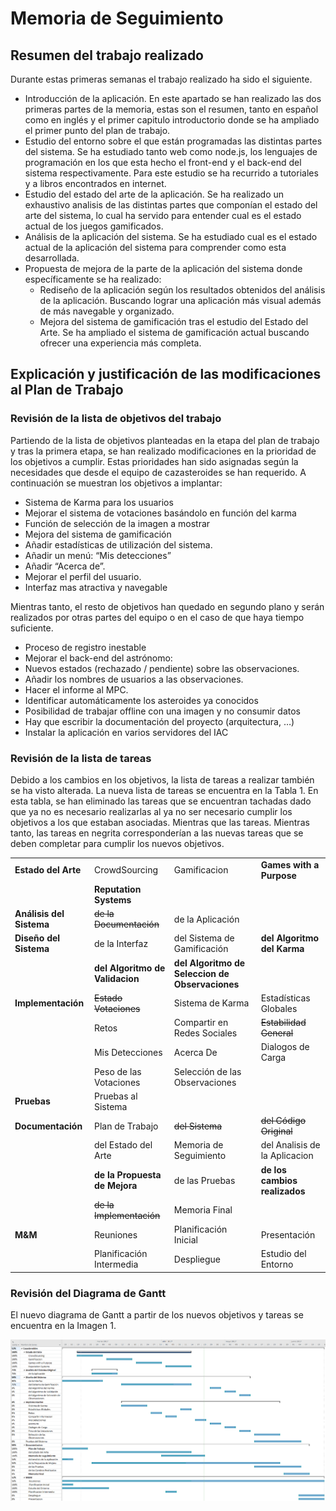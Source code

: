 # Memoria de Seguimiento
## Resumen del trabajo realizado

Durante estas primeras semanas el trabajo realizado ha sido el siguiente.

+ Introducción de la aplicación. En este apartado se han realizado las dos primeras partes de la memoria, estas son el resumen, tanto en español como en inglés y el primer capitulo introductorio donde se ha ampliado el primer punto del plan de trabajo.
+ Estudio del entorno sobre el que están programadas las distintas partes del sistema. Se ha estudiado tanto web como node.js, los lenguajes de programación en los que esta hecho el front-end y el back-end del sistema respectivamente. Para este estudio se ha recurrido a tutoriales y a libros encontrados en internet.
+ Estudio del estado del arte de la aplicación. Se ha realizado un exhaustivo analisis de las distintas partes que componían el estado del arte del sistema, lo cual ha servido para entender cual es el estado actual de los juegos gamificados.
+ Análisis de la aplicación del sistema. Se ha estudiado cual es el estado actual de la aplicación del sistema para comprender como esta desarrollada.
+ Propuesta de mejora de la parte de la aplicación del sistema donde específicamente se ha realizado:
	+ Rediseño de la aplicación según los resultados obtenidos del análisis de la aplicación. Buscando lograr una aplicación más visual además de más navegable y organizado.
	+ Mejora del sistema de gamificación tras el estudio del Estado del Arte. Se ha ampliado el sistema de gamificación actual buscando ofrecer una experiencia más completa.

## Explicación y justificación de las modificaciones al Plan de Trabajo
### Revisión de la lista de objetivos del trabajo

Partiendo de la lista de objetivos planteadas en la etapa del plan de trabajo y tras la primera etapa, se han realizado modificaciones en la prioridad de los objetivos a cumplir. Estas prioridades han sido asignadas según la necesidades que desde el equipo de cazasteroides se han requerido. A continuación se muestran los objetivos a implantar:
+ Sistema de Karma para los usuarios
+ Mejorar el sistema de votaciones basándolo en función del karma
+ Función de selección de la imagen a mostrar
+ Mejora del sistema de gamificación
+ Añadir estadísticas de utilización del sistema.
+ Añadir un menú: “Mis detecciones” 
+ Añadir “Acerca de”.
+ Mejorar el perfil del usuario.
+ Interfaz mas atractiva y navegable

Mientras tanto, el resto de objetivos han quedado en segundo plano y serán realizados por otras partes del equipo o en el caso de que haya tiempo suficiente.

+ Proceso de registro inestable
+ Mejorar el back-end del astrónomo:
+ Nuevos estados (rechazado / pendiente) sobre las observaciones.
+ Añadir los nombres de usuarios a las observaciones.
+ Hacer el informe al MPC.
+ Identificar automáticamente los asteroides ya conocidos
+ Posibilidad de trabajar offline con una imagen y no consumir datos
+ Hay que escribir la documentación del proyecto (arquitectura, …)
+ Instalar la aplicación en varios servidores del IAC

### Revisión de la lista de tareas

Debido a los cambios en los objetivos, la lista de tareas a realizar también se ha visto alterada. La nueva lista de tareas se encuentra en la Tabla 1. 
En esta tabla, se han eliminado las tareas que se encuentran tachadas dado que ya no es necesario realizarlas al ya no ser necesario cumplir los objetivos a los que estaban asociadas. Mientras que las tareas.
Mientras tanto, las tareas en negrita corresponderían a las nuevas tareas que se deben completar para cumplir los nuevos objetivos.

|                           |                                 |                       		|                               |
| ------------------------- | ------------------------------- |---------------------------- | ----------------------------- |
| **Estado del Arte**       | CrowdSourcing                   | Gamificacion          		| **Games with a Purpose**      |
|                           | **Reputation Systems**                                                                 	    |
| **Análisis del Sistema**  | ~~de la Documentación~~         | de la Aplicación                                            |
| **Diseño del Sistema**    | de la Interfaz                  | del Sistema de Gamificación | **del Algoritmo del Karma**   | 
|                           | **del Algoritmo de Validacion** | **del Algoritmo de Seleccion de Observaciones**             |
| **Implementación**        | ~~Estado Votaciones~~           | Sistema de Karma            | Estadísticas Globales         |
|                           | Retos                           | Compartir en Redes Sociales | ~~Estabilidad General~~       |
|                           | Mis Detecciones                 | Acerca De 			        | Dialogos de Carga			    |
|						    | Peso de las Votaciones		  | Selección de las Observaciones						        |	
| **Pruebas**               | Pruebas al Sistema                                                                            |
| **Documentación**         | Plan de Trabajo                 | ~~del Sistema~~             | ~~del Código Original~~       | 
|                           | del Estado del Arte             | Memoria de Seguimiento      | del Analisis de la Aplicacion |
|                           | **de la Propuesta de Mejora**   | de las Pruebas              | **de los cambios realizados** |
|                           | ~~de la Implementación~~        | Memoria Final                                               |
| **M&M**                   | Reuniones                       | Planificación Inicial       | Presentación                  |
|                           | Planificación Intermedia        | Despliegue                  | Estudio del Entorno           |

### Revisión del Diagrama de Gantt

El nuevo diagrama de Gantt a partir de los nuevos objetivos y tareas se encuentra en la Imagen 1.

![Imagen 1: Digrama de Gantt Revisado](imgs/diagramaDeGanttRevisado.png)

